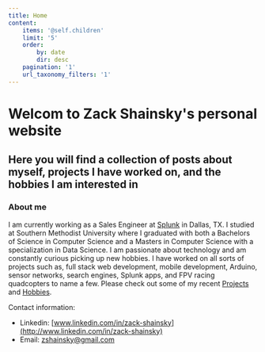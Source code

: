 ```yaml
---
title: Home
content:
    items: '@self.children'
    limit: '5'
    order:
        by: date
        dir: desc
    pagination: '1'
    url_taxonomy_filters: '1'
---
```


# Welcom to Zack Shainsky's personal website
## Here you will find a collection of posts about myself, projects I have worked on, and the hobbies I am interested in
### About me
I am currently working as a Sales Engineer at [Splunk](www.splunk.com) in Dallas, TX. I studied at Southern Methodist University where I graduated with both a Bachelors of Science in Computer Science and a Masters in Computer Science with a specialization in Data Science. I am passionate about technology and am constantly curious picking up new hobbies. I have worked on all sorts of projects such as, full stack web development, mobile development, Arduino, sensor networks, search engines, Splunk apps, and FPV racing quadcopters to name a few. Please check out some of my recent [Projects](/projects) and [Hobbies](/hobbies).

Contact information:
* Linkedin: [www.linkedin.com/in/zack-shainsky](http://www.linkedin.com/in/zack-shainsky)
* Email: zshainsky@gmail.com